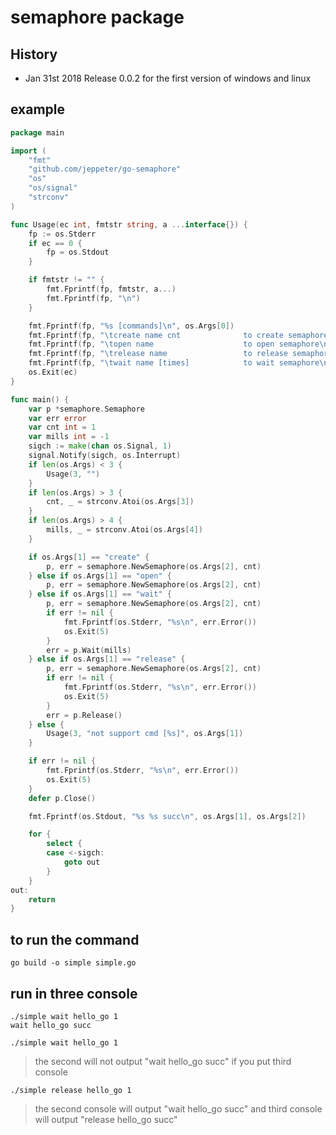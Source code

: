 # semaphore package 

## History
* Jan 31st 2018 Release 0.0.2 for the first version of windows and linux


## example
```go
package main

import (
    "fmt"
    "github.com/jeppeter/go-semaphore"
    "os"
    "os/signal"
    "strconv"
)

func Usage(ec int, fmtstr string, a ...interface{}) {
    fp := os.Stderr
    if ec == 0 {
        fp = os.Stdout
    }

    if fmtstr != "" {
        fmt.Fprintf(fp, fmtstr, a...)
        fmt.Fprintf(fp, "\n")
    }

    fmt.Fprintf(fp, "%s [commands]\n", os.Args[0])
    fmt.Fprintf(fp, "\tcreate name cnt              to create semaphore\n")
    fmt.Fprintf(fp, "\topen name                    to open semaphore\n")
    fmt.Fprintf(fp, "\trelease name                 to release semaphore\n")
    fmt.Fprintf(fp, "\twait name [times]            to wait semaphore\n")
    os.Exit(ec)
}

func main() {
    var p *semaphore.Semaphore
    var err error
    var cnt int = 1
    var mills int = -1
    sigch := make(chan os.Signal, 1)
    signal.Notify(sigch, os.Interrupt)
    if len(os.Args) < 3 {
        Usage(3, "")
    }
    if len(os.Args) > 3 {
        cnt, _ = strconv.Atoi(os.Args[3])
    }
    if len(os.Args) > 4 {
        mills, _ = strconv.Atoi(os.Args[4])
    }

    if os.Args[1] == "create" {
        p, err = semaphore.NewSemaphore(os.Args[2], cnt)
    } else if os.Args[1] == "open" {
        p, err = semaphore.NewSemaphore(os.Args[2], cnt)
    } else if os.Args[1] == "wait" {
        p, err = semaphore.NewSemaphore(os.Args[2], cnt)
        if err != nil {
            fmt.Fprintf(os.Stderr, "%s\n", err.Error())
            os.Exit(5)
        }
        err = p.Wait(mills)
    } else if os.Args[1] == "release" {
        p, err = semaphore.NewSemaphore(os.Args[2], cnt)
        if err != nil {
            fmt.Fprintf(os.Stderr, "%s\n", err.Error())
            os.Exit(5)
        }
        err = p.Release()
    } else {
        Usage(3, "not support cmd [%s]", os.Args[1])
    }

    if err != nil {
        fmt.Fprintf(os.Stderr, "%s\n", err.Error())
        os.Exit(5)
    }
    defer p.Close()

    fmt.Fprintf(os.Stdout, "%s %s succ\n", os.Args[1], os.Args[2])

    for {
        select {
        case <-sigch:
            goto out
        }
    }
out:
    return
}
```

## to run the command 
```shell
go build -o simple simple.go
```

## run in three console
```shell
./simple wait hello_go 1
wait hello_go succ
```

```shell
./simple wait hello_go 1
```
> the second will not output "wait hello_go succ"
> if you put third console
```shell
./simple release hello_go 1
```
> the second console will output "wait hello_go succ"
> and third console will output "release hello_go succ"
